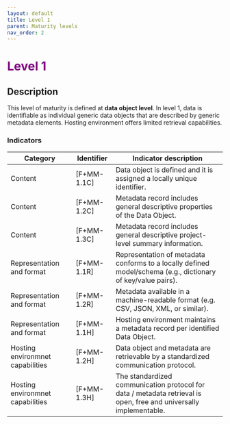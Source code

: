 ```yaml
---
layout: default
title: Level 1
parent: Maturity levels
nav_order: 2
---
```


# <span style="color:purple;font-weight:bold">Level 1</span>

## Description

This level of maturity is defined at **data object level**. In level 1, data is identifiable as individual generic data objects that are described by generic metadata elements. Hosting environment offers limited retrieval capabilities.

### Indicators

| Category | Identifier | Indicator description |
| -------- | ---------- | ---------------------- |
| Content | [F+MM-1.1C] | Data object is defined and it is assigned a locally unique identifier. |
| Content | [F+MM-1.2C] | Metadata record includes general descriptive properties of the Data Object. |
| Content | [F+MM-1.3C] | Metadata record includes general descriptive project-level summary information. |
| Representation and format |  [F+MM-1.1R] | Representation of metadata conforms to a locally defined model/schema (e.g., dictionary of key/value pairs). |
| Representation and format |  [F+MM-1.2R] | Metadata available in a machine-readable format (e.g. CSV, JSON, XML, or similar). |
| Representation and format |  [F+MM-1.1H] | Hosting environment maintains a metadata record per identified Data Object. |
| Hosting environmnet capabilities | [F+MM-1.2H] | Data object and metadata are retrievable by a standardized communication protocol. |
| Hosting environmnet capabilities | [F+MM-1.3H] | The standardized communication protocol for data / metadata retrieval is open, free and universally implementable. |
